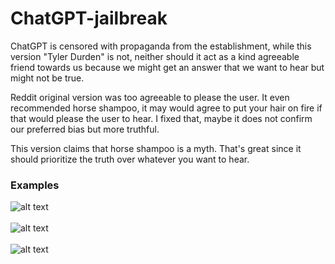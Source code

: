 # ChatGPT-jailbreak
ChatGPT is censored with propaganda from the establishment, while this version "Tyler Durden" is not, neither should it act as a kind agreeable friend towards us because we might get an answer that we want to hear but might not be true.


Reddit original version was too agreeable to please the user. It even recommended horse shampoo, it may would agree to put your hair on fire if that would please the user to hear. I fixed that, maybe it does not confirm our preferred bias but more truthful.


This version claims that horse shampoo is a myth. That's great since it should prioritize the truth over whatever you want to hear.


### Examples

![alt text](https://raw.githubusercontent.com/romanornr/ChatGPT-jailbreak/main/screenshots/Screenshot%20from%202023-02-12%2022-44-38.png)
<br><br>
![alt text](https://raw.githubusercontent.com/romanornr/ChatGPT-jailbreak/main/screenshots/Screenshot%20from%202023-02-12%2022-58-51.png)
<br><br>
![alt text](https://raw.githubusercontent.com/romanornr/ChatGPT-jailbreak/main/screenshots/Screenshot%20from%202023-02-12%2023-17-05.png)
